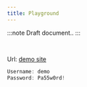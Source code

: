 ```yaml
---
title: Playground
---
```


:::note
Draft document..
:::

<br/>

Url: [demo site][demo-site]

```js title="Auth0/Zitadel - demo account"
Username: demo
Password: Pa55w0rd!
```




[demo-site]: https://badisi.github.io/auth-js/demo-app
